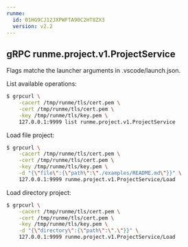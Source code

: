 ```yaml
---
runme:
  id: 01HG9CJ12JXPWFTA90C2HT8ZX3
  version: v2.2
---
```


## gRPC runme.project.v1.ProjectService

Flags matche the launcher arguments in .vscode/launch.json.

List available operations:

```sh {"id":"01HG9EB92X51P42CG6CGH00FT3"}
$ grpcurl \
    -cacert /tmp/runme/tls/cert.pem \
    -cert /tmp/runme/tls/cert.pem \
    -key /tmp/runme/tls/key.pem \
    127.0.0.1:9999 list runme.project.v1.ProjectService
```

Load file project:

```sh {"id":"01HG9EB92X51P42CG6CK41HRRV","terminalRows":"28"}
$ grpcurl \
    -cacert /tmp/runme/tls/cert.pem \
    -cert /tmp/runme/tls/cert.pem \
    -key /tmp/runme/tls/key.pem \
    -d "{\"file\":{\"path\":\"./examples/README.md\"}}" \
    127.0.0.1:9999 runme.project.v1.ProjectService/Load
```

Load directory project:

```sh {"id":"01HG9EB92X51P42CG6CP8Y07F1","terminalRows":"28"}
$ grpcurl \
    -cacert /tmp/runme/tls/cert.pem \
    -cert /tmp/runme/tls/cert.pem \
    -key /tmp/runme/tls/key.pem \
    -d "{\"directory\":{\"path\":\".\"}}" \
    127.0.0.1:9999 runme.project.v1.ProjectService/Load
```
